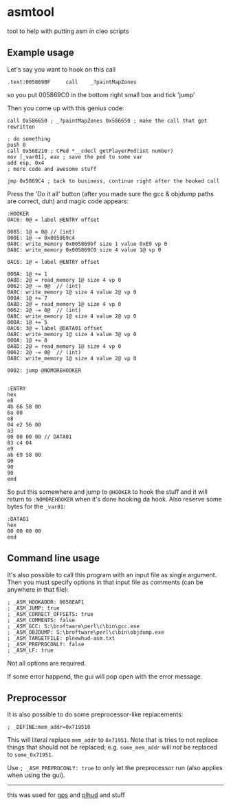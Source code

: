 
# asmtool

tool to help with putting asm in cleo scripts

Example usage
-------------

Let's say you want to hook on this call
```
.text:005869BF     call    _?paintMapZones
```
so you put 005869C0 in the bottom right small box and tick 'jump'

Then you come up with this genius code:
```
call 0x586650 ; _?paintMapZones 0x586650 ; make the call that got rewritten

; do something
push 0
call 0x56E210 ; CPed *__cdecl getPlayerPed(int number)
mov [_var01], eax ; save the ped to some var
add esp, 0x4
; more code and awesome stuff

jmp 0x5869C4 ; back to business, continue right after the hooked call
```

Press the 'Do it all' button (after you made sure the gcc & objdump paths are correct, duh) and magic code appears:

```
:HOOKER
0AC6: 0@ = label @ENTRY offset

0085: 1@ = 0@ // (int)
000E: 1@ -= 0x005869c4
0A8C: write_memory 0x005869bf size 1 value 0xE9 vp 0
0A8C: write_memory 0x005869C0 size 4 value 1@ vp 0

0AC6: 1@ = label @ENTRY offset

000A: 1@ += 1
0A8D: 2@ = read_memory 1@ size 4 vp 0
0062: 2@ -= 0@  // (int)
0A8C: write_memory 1@ size 4 value 2@ vp 0
000A: 1@ += 7
0A8D: 2@ = read_memory 1@ size 4 vp 0
0062: 2@ -= 0@  // (int)
0A8C: write_memory 1@ size 4 value 2@ vp 0
000A: 1@ += 5
0AC6: 3@ = label @DATA01 offset
0A8C: write_memory 1@ size 4 value 3@ vp 0
000A: 1@ += 8
0A8D: 2@ = read_memory 1@ size 4 vp 0
0062: 2@ -= 0@  // (int)
0A8C: write_memory 1@ size 4 value 2@ vp 0

0002: jump @NOMOREHOOKER


:ENTRY
hex
e8
4b 66 58 00 
6a 00 
e8
04 e2 56 00 
a3 
00 00 00 00 // DATA01
83 c4 04 
e9
ab 69 58 00 
90 
90 
90 
end
```

So put this somewhere and jump to `@HOOKER` to hook the stuff and it will return to `:NOMOREHOOKER` when it's done hooking da hook.
Also reserve some bytes for the `_var01`:

```
:DATA01
hex
00 00 00 00
end
```

Command line usage
------------------

It's also possible to call this program with an input file as single argument. Then you must specify options in that input file as comments (can be anywhere in that file):

```
; _ASM_HOOKADDR: 0058EAF1
; _ASM_JUMP: true
; _ASM_CORRECT_OFFSETS: true
; _ASM_COMMENTS: false
; _ASM_GCC: S:\broftware\perl\c\bin\gcc.exe
; _ASM_OBJDUMP: S:\broftware\perl\c\bin\objdump.exe
; _ASM_TARGETFILE: plnewhud-asm.txt
; _ASM_PREPROCONLY: false
; _ASM_LF: true
```

Not all options are required.

If some error happend, the gui will pop open with the error message.

Preprocessor
------------

It is also possible to do some preprocessor-like replacements:
```
; _DEFINE:mem_addr=0x719510
```

This will literal replace `mem_addr` to `0x71951`. Note that is tries to not replace things that should not be replaced; e.g. `some_mem_addr` will _not_ be replaced to `some_0x71951`.

Use `; _ASM_PREPROCONLY: true` to only let the preprocessor run (also applies when using the gui).

---

this was used for [gps](../../cleo/gps) and [plhud](../../cleo/plhud) and stuff

